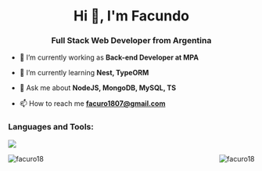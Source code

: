 <h1 align="center">Hi 👋, I'm Facundo</h1>
<h3 align="center">Full Stack Web Developer from Argentina</h3>

- 🔭 I’m currently working as **Back-end Developer at MPA**

- 🌱 I’m currently learning **Nest, TypeORM** 

- 💬 Ask me about **NodeJS, MongoDB, MySQL, TS**

- 📫 How to reach me **facuro1807@gmail.com**


<h3 align="left">Languages and Tools:</h3>
<p align="left">
  <a href="https://skillicons.dev">
    <img src="https://skillicons.dev/icons?i=angular,react,html,css,bootstrap,tailwind,javascript,typescript,nodejs,expressjs,cpp,cs,mongodb,mysql,postgres,graphql,git" />
  </a>
</p>

<p><img align="left" src="https://github-readme-streak-stats.herokuapp.com/?user=facuro18&" alt="facuro18" />
    <img align="right" src="https://github-readme-stats.vercel.app/api/top-langs?username=facuro18&show_icons=true&locale=en&layout=compact" alt="facuro18" />
</p>
